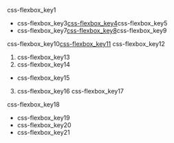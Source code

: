 css-flexbox_key1
- css-flexbox_key3[css-flexbox_key4](http://www.w3schools.com/cssref/sel_class.asp)css-flexbox_key5
- css-flexbox_key7[css-flexbox_key8](https://css-tricks.com/snippets/css/a-guide-to-flexbox/)css-flexbox_key9

css-flexbox_key10[css-flexbox_key11](https://abhishekgupta92.github.io/equality6)
css-flexbox_key12

1. css-flexbox_key13
2. css-flexbox_key14
- css-flexbox_key15
3. css-flexbox_key16
css-flexbox_key17


css-flexbox_key18
- css-flexbox_key19
- css-flexbox_key20
- css-flexbox_key21

